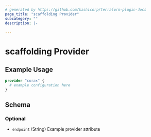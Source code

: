 ```yaml
---
# generated by https://github.com/hashicorp/terraform-plugin-docs
page_title: "scaffolding Provider"
subcategory: ""
description: |-
  
---
```


# scaffolding Provider



## Example Usage

```terraform
provider "corax" {
  # example configuration here
}
```

<!-- schema generated by tfplugindocs -->
## Schema

### Optional

- `endpoint` (String) Example provider attribute
